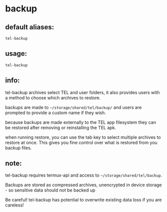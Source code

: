 # backup

## default aliases:
`tel-backup`

## usage:
`tel-backup`

## info:

tel-backup archives select TEL and user folders, it also provides users with a method to choose which archives to restore.

backups are made to `~/storage/shared/tel/backup/` and users are prompted to provide a custom name if they wish.

because backups are made externally to the TEL app filesystem they can be restored after removing or reinstalling the TEL apk.

when running restore, you can use the tab key to select multiple archives to restore at once. This gives you fine control over what is restored from you backup files.

## note:

tel-backup requires termux-api and access to `~/storage/shared/tel/backup`.

Backups are stored as compressed archives, unencrypted in device storage - so sensitive data should not be backed up

Be careful! tel-backup has potential to overwrite existing data loss if you are careless!
